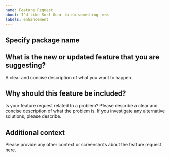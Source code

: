 ```yaml
---
name: Feature Request
about: I'd like Surf Gear to do something new.
labels: enhancement
---
```


<!--
    Thank you for contributing to our project!
    This template is only for feature requests, otherwise please use another template.
    Provide thoughtful commentary *and code samples* on what this feature means for your product. What will it allow you to do that you can't do today? How will it make current work-arounds straightforward? What potential bugs and edge cases does it help to avoid? etc. Please keep it product-centric.
-->

## Specify package name
<!--Write the name of the package where you have problems-->

## What is the new or updated feature that you are suggesting?

A clear and concise description of what you want to happen.

## Why should this feature be included?

Is your feature request related to a problem? Please describe a clear and concise description of what the problem is. If you investigate any alternative solutions, please describe.

## Additional context

Please provide any other context or screenshots about the feature request here.
